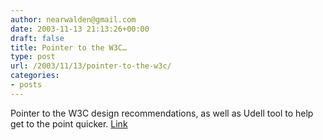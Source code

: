 ```yaml
---
author: nearwalden@gmail.com
date: 2003-11-13 21:13:26+00:00
draft: false
title: Pointer to the W3C…
type: post
url: /2003/11/13/pointer-to-the-w3c/
categories:
- posts
---
```


Pointer to the W3C design recommendations, as well as Udell tool to help get to the point quicker.  [Link](//weblog.infoworld.com/udell/2003/11/12.html#a845')



